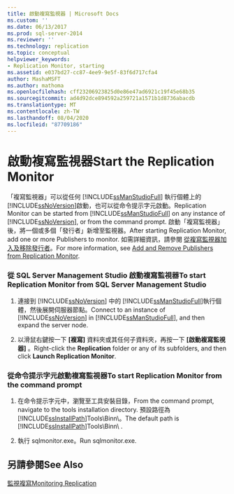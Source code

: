 ```yaml
---
title: 啟動複寫監視器 | Microsoft Docs
ms.custom: ''
ms.date: 06/13/2017
ms.prod: sql-server-2014
ms.reviewer: ''
ms.technology: replication
ms.topic: conceptual
helpviewer_keywords:
- Replication Monitor, starting
ms.assetid: e037bd27-cc87-4ee9-9e5f-83f6d717cfa4
author: MashaMSFT
ms.author: mathoma
ms.openlocfilehash: cff23206923825d0e86e47ad6921c19f45e68b35
ms.sourcegitcommit: ad4d92dce894592a259721a1571b1d8736abacdb
ms.translationtype: MT
ms.contentlocale: zh-TW
ms.lasthandoff: 08/04/2020
ms.locfileid: "87709186"
---
```

# <a name="start-the-replication-monitor"></a><span data-ttu-id="61768-102">啟動複寫監視器</span><span class="sxs-lookup"><span data-stu-id="61768-102">Start the Replication Monitor</span></span>
  <span data-ttu-id="61768-103">「複寫監視器」可以從任何 [!INCLUDE[ssManStudioFull](../../../includes/ssmanstudiofull-md.md)] 執行個體上的 [!INCLUDE[ssNoVersion](../../../includes/ssnoversion-md.md)]啟動，也可以從命令提示字元啟動。</span><span class="sxs-lookup"><span data-stu-id="61768-103">Replication Monitor can be started from [!INCLUDE[ssManStudioFull](../../../includes/ssmanstudiofull-md.md)] on any instance of [!INCLUDE[ssNoVersion](../../../includes/ssnoversion-md.md)], or from the command prompt.</span></span> <span data-ttu-id="61768-104">啟動「複寫監視器」後，將一個或多個「發行者」新增至監視器。</span><span class="sxs-lookup"><span data-stu-id="61768-104">After starting Replication Monitor, add one or more Publishers to monitor.</span></span> <span data-ttu-id="61768-105">如需詳細資訊，請參閱 [從複寫監視器加入及移除發行者](add-and-remove-publishers-from-replication-monitor.md)。</span><span class="sxs-lookup"><span data-stu-id="61768-105">For more information, see [Add and Remove Publishers from Replication Monitor](add-and-remove-publishers-from-replication-monitor.md).</span></span>  
  
### <a name="to-start-replication-monitor-from-sql-server-management-studio"></a><span data-ttu-id="61768-106">從 SQL Server Management Studio 啟動複寫監視器</span><span class="sxs-lookup"><span data-stu-id="61768-106">To start Replication Monitor from SQL Server Management Studio</span></span>  
  
1.  <span data-ttu-id="61768-107">連接到 [!INCLUDE[ssNoVersion](../../../includes/ssnoversion-md.md)] 中的 [!INCLUDE[ssManStudioFull](../../../includes/ssmanstudiofull-md.md)]執行個體，然後展開伺服器節點。</span><span class="sxs-lookup"><span data-stu-id="61768-107">Connect to an instance of [!INCLUDE[ssNoVersion](../../../includes/ssnoversion-md.md)] in [!INCLUDE[ssManStudioFull](../../../includes/ssmanstudiofull-md.md)], and then expand the server node.</span></span>  
  
2.  <span data-ttu-id="61768-108">以滑鼠右鍵按一下 **[複寫]** 資料夾或其任何子資料夾，再按一下 **[啟動複寫監視器]** 。</span><span class="sxs-lookup"><span data-stu-id="61768-108">Right-click the **Replication** folder or any of its subfolders, and then click **Launch Replication Monitor**.</span></span>  
  
### <a name="to-start-replication-monitor-from-the-command-prompt"></a><span data-ttu-id="61768-109">從命令提示字元啟動複寫監視器</span><span class="sxs-lookup"><span data-stu-id="61768-109">To start Replication Monitor from the command prompt</span></span>  
  
1.  <span data-ttu-id="61768-110">在命令提示字元中，瀏覽至工具安裝目錄，</span><span class="sxs-lookup"><span data-stu-id="61768-110">From the command prompt, navigate to the tools installation directory.</span></span> <span data-ttu-id="61768-111">預設路徑為 [!INCLUDE[ssInstallPath](../../../includes/ssinstallpath-md.md)]Tools\Binn\。</span><span class="sxs-lookup"><span data-stu-id="61768-111">The default path is [!INCLUDE[ssInstallPath](../../../includes/ssinstallpath-md.md)]Tools\Binn\ .</span></span>  
  
2.  <span data-ttu-id="61768-112">執行 sqlmonitor.exe。</span><span class="sxs-lookup"><span data-stu-id="61768-112">Run sqlmonitor.exe.</span></span>  
  
## <a name="see-also"></a><span data-ttu-id="61768-113">另請參閱</span><span class="sxs-lookup"><span data-stu-id="61768-113">See Also</span></span>  
 [<span data-ttu-id="61768-114">監視複寫</span><span class="sxs-lookup"><span data-stu-id="61768-114">Monitoring Replication</span></span>](../monitoring-replication.md)  
  
  
